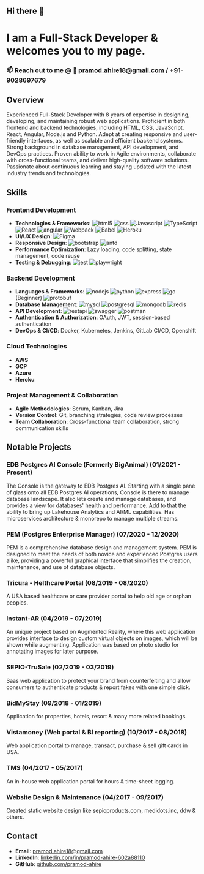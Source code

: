 ## Hi there 👋

# I am a Full-Stack Developer & welcomes you to my page. 

### 📫  Reach out to me @ 📧  pramod.ahire18@gmail.com / +91-9028697679

## Overview

Experienced Full-Stack Developer with 8 years of expertise in designing, developing, and maintaining robust web applications. Proficient in both frontend and backend technologies, including HTML, CSS, JavaScript, React, Angular, Node.js and Python. Adept at creating responsive and user-friendly interfaces, as well as scalable and efficient backend systems. Strong background in database management, API development, and DevOps practices. Proven ability to work in Agile environments, collaborate with cross-functional teams, and deliver high-quality software solutions. Passionate about continuous learning and staying updated with the latest industry trends and technologies.

## Skills

### Frontend Development
- **Technologies & Frameworks**: <img alt="html5" src="https://img.shields.io/badge/-HTML5-E34F26?style=flat&logo=html5&logoColor=white" /> <img alt="css" src="https://img.shields.io/badge/-CSS-1572B6?style=flat&logo=css3&logoColor=white" /> <img alt="Javascript" src="https://img.shields.io/badge/-Javascript-f7df1e?style=flat&logo=javascript&logoColor=white" /> <img alt="TypeScript" src="https://img.shields.io/badge/-TypeScript-007ACC?style=flat&logo=typescript&logoColor=white" /> <img alt="React" src="https://img.shields.io/badge/-React-45b8d8?style=flat&logo=react&logoColor=white" /> <img alt="angular" src="https://img.shields.io/badge/-Angular-BD032D?style=flat&logo=angular&logoColor=white" /> <img alt="Webpack" src="https://img.shields.io/badge/-Webpack-8DD6F9?style=flat&logo=webpack&logoColor=white" /> <img alt="Babel" src="https://img.shields.io/badge/-Babel-f9dc3e?style=flat&logo=babel&logoColor=white" /> <img alt="Heroku" src="https://img.shields.io/badge/-Heroku-430098?style=flat&logo=heroku&logoColor=white" />
- **UI/UX Design**: <img alt="Figma" src="https://img.shields.io/badge/-Figma-black?style=flat&logo=figma&logoColor=white" />
- **Responsive Design**: <img alt="bootstrap" src="https://img.shields.io/badge/-Bootstrap-780FF0?style=flat&logo=bootstrap&logoColor=white" /> <img alt="antd" src="https://img.shields.io/badge/-AntD-1181F6?style=flat&logo=antd&logoColor=white" />
- **Performance Optimization**: Lazy loading, code splitting, state management, code reuse
- **Testing & Debugging**: <img alt="jest" src="https://img.shields.io/badge/-Jest-C21324?style=flat&logo=jest&logoColor=white" /> <img alt="playwright" src="https://img.shields.io/badge/-Playwright-1D8920?style=flat&logo=playwright&logoColor=white" />

### Backend Development
- **Languages & Frameworks**: <img alt="nodejs" src="https://img.shields.io/badge/-NodeJS-669C5A?style=flat&logoColor=white" /> <img alt="python" src="https://img.shields.io/badge/-Python-3970A2?style=flat&logo=python&logoColor=white" /> <img alt="express" src="https://img.shields.io/badge/-ExpressJS-F4D921?style=flat&logo=express&logoColor=grey&color=white" /> <img alt="go" src="https://img.shields.io/badge/-Go-08A6D0?style=flat&logo=go&logoColor=white" /> (Beginner) <img alt="protobuf" src="https://img.shields.io/badge/-Protobuf-D44338?style=flat&logo=protobuf&logoColor=white" />
- **Database Management**: <img alt="mysql" src="https://img.shields.io/badge/-MySQL-13608F?style=flat&logo=mysql&logoColor=white" /> <img alt="postgresql" src="https://img.shields.io/badge/-PostgreSQL-13608F?style=flat&logo=postgresql&logoColor=white" /> <img alt="mongodb" src="https://img.shields.io/badge/-MongoDB-14A44D?style=flat&logo=mongodb&logoColor=white" /> <img alt="redis" src="https://img.shields.io/badge/-Redis-BF2E2A?style=flat&logo=redis&logoColor=white" />
- **API Development**: <img alt="restapi" src="https://img.shields.io/badge/-RESTFUL_API's-F163F7?style=flat&logo=restapi&logoColor=white" /> <img alt="swagger" src="https://img.shields.io/badge/-Swagger-6A9503?style=flat&logo=swagger&logoColor=white" /> <img alt="postman" src="https://img.shields.io/badge/-Postman-F56833?style=flat&logo=postman&logoColor=white" />
- **Authentication & Authorization**: OAuth, JWT, session-based authentication
- **DevOps & CI/CD**: Docker, Kubernetes, Jenkins, GitLab CI/CD, Openshift
  
### Cloud Technologies
- **AWS**
- **GCP**
- **Azure**
- **Heroku**

### Project Management & Collaboration
- **Agile Methodologies**: Scrum, Kanban, Jira
- **Version Control**: Git, branching strategies, code review processes
- **Team Collaboration**: Cross-functional team collaboration, strong communication skills

## Notable Projects

### EDB Postgres AI Console (Formerly BigAnimal) (01/2021 - Present)
The Console is the gateway to EDB Postgres AI. Starting with a single pane of glass onto all EDB Postgres AI operations, Console is there to manage database landscape. It also lets create and manage databases, and provides a view for databases' health and performance. Add to that the ability to bring up Lakehouse Analytics and AI/ML capabilities. Has microservices architecture & monorepo to manage multiple streams.

### PEM (Postgres Enterprise Manager) (07/2020 - 12/2020)
PEM is a comprehensive database design and management system. PEM is designed to meet the needs of both novice and experienced Postgres users alike, providing a powerful graphical interface that simplifies the creation, maintenance, and use of database objects.

### Tricura - Helthcare Portal (08/2019 - 08/2020)
A USA based healthcare or care provider portal to help old age or orphan peoples.

### Instant-AR (04/2019 - 07/2019)
An unique project based on Augmented Reality, where this web application provides interface to design custom virtual objects on images, which will be shown while augmenting. Application was based on photo studio for annotating images for later purpose.

### SEPIO-TruSale (02/2019 - 03/2019)
Saas web application to protect your brand from counterfeiting and allow consumers to authenticate products & report fakes with one simple
click.

### BidMyStay (09/2018 - 01/2019)
Application for properties, hotels, resort & many more related bookings.

### Vistamoney (Web portal & BI reporting) (10/2017 - 08/2018)
Web application portal to manage, transact, purchase & sell gift cards in USA. 

### TMS (04/2017 - 05/2017)
An in-house web application portal for hours & time-sheet logging. 

### Website Design & Maintenance (04/2017 - 09/2017)
Created static website design like sepioproducts.com, medidots.inc, ddw & others.

## Contact

- **Email**: pramod.ahire18@gmail.com
- **LinkedIn**: [linkedin.com/in/pramod-ahire-602a88110](https://www.linkedin.com/in/pramod-ahire-602a88110/)
- **GitHub**: [github.com/pramod-ahire](https://github.com/pramod-ahire)
